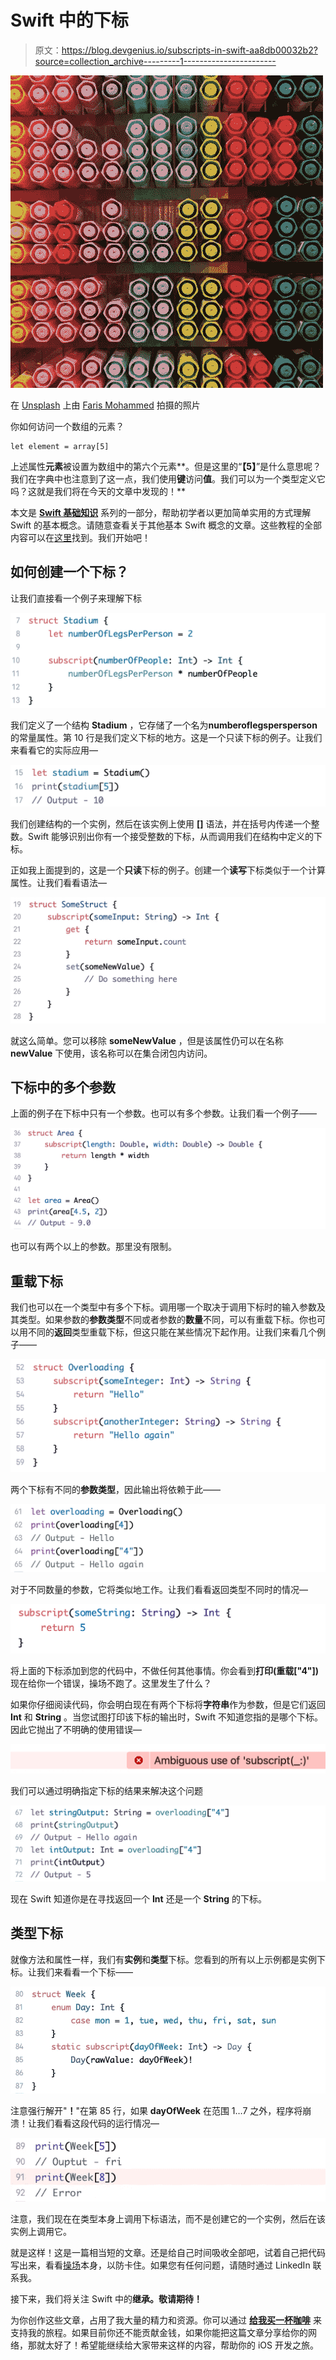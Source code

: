 # Swift 中的下标

> 原文：<https://blog.devgenius.io/subscripts-in-swift-aa8db00032b2?source=collection_archive---------1----------------------->

![](img/479d3a14ce529ffd7a75884a244bb521.png)

在 [Unsplash](https://unsplash.com/s/photos/array?utm_source=unsplash&utm_medium=referral&utm_content=creditCopyText) 上由 [Faris Mohammed](https://unsplash.com/@pkmfaris?utm_source=unsplash&utm_medium=referral&utm_content=creditCopyText) 拍摄的照片

你如何访问一个数组的元素？

```
let element = array[5]
```

上述属性**元素**被设置为数组中的第六个元素**。但是这里的“**【5】**”是什么意思呢？我们在字典中也注意到了这一点，我们使用**键**访问**值**。我们可以为一个类型定义它吗？这就是我们将在今天的文章中发现的！**

本文是 [**Swift 基础知识**](https://swiftsimplified.medium.com/list/swift-basics-b2f15c120a96) 系列的一部分，帮助初学者以更加简单实用的方式理解 Swift 的基本概念。请随意查看关于其他基本 Swift 概念的文章。这些教程的全部内容可以在[这里](https://github.com/harshvardhanarora/Swift_Basics)找到。我们开始吧！

## 如何创建一个下标？

让我们直接看一个例子来理解下标

![](img/9d5e3e234c0c5fe79b2dd1419a1ac9f0.png)

我们定义了一个结构 **Stadium** ，它存储了一个名为**numberoflegspersperson**的常量属性。第 10 行是我们定义下标的地方。这是一个只读下标的例子。让我们来看看它的实际应用—

![](img/912fdd4cfd1542a003550b4d1f30e78b.png)

我们创建结构的一个实例，然后在该实例上使用 **[]** 语法，并在括号内传递一个整数。Swift 能够识别出你有一个接受整数的下标，从而调用我们在结构中定义的下标。

正如我上面提到的，这是一个**只读**下标的例子。创建一个**读写**下标类似于一个计算属性。让我们看看语法—

![](img/4be37334334c3888c2a58111c2dd284a.png)

就这么简单。您可以移除 **someNewValue** ，但是该属性仍可以在名称 **newValue** 下使用，该名称可以在集合闭包内访问。

## 下标中的多个参数

上面的例子在下标中只有一个参数。也可以有多个参数。让我们看一个例子——

![](img/4cf80e36fe7549f1ae51c94d019a53f2.png)

也可以有两个以上的参数。那里没有限制。

## 重载下标

我们也可以在一个类型中有多个下标。调用哪一个取决于调用下标时的输入参数及其类型。如果参数的**参数类型**不同或者参数的**数量**不同，可以有重载下标。你也可以用不同的**返回**类型重载下标，但这只能在某些情况下起作用。让我们来看几个例子——

![](img/af509839c313282836ceaddb2560033f.png)

两个下标有不同的**参数类型**，因此输出将依赖于此——

![](img/6d7fc71c2d1890762418d95e5b74e3cb.png)

对于不同数量的参数，它将类似地工作。让我们看看返回类型不同时的情况—

![](img/145d6c8a047951a667bf1ba7463079d6.png)

将上面的下标添加到您的代码中，不做任何其他事情。你会看到**打印(重载["4"])** 现在给你一个错误，操场不跑了。这里发生了什么？

如果你仔细阅读代码，你会明白现在有两个下标将**字符串**作为参数，但是它们返回 **Int** 和 **String** 。当您试图打印该下标的输出时，Swift 不知道您指的是哪个下标。因此它抛出了不明确的使用错误—

![](img/9ac480047fee32dc32275e1b090a275d.png)

我们可以通过明确指定下标的结果来解决这个问题

![](img/9f69ebc6a959a7efae7136c03c615717.png)

现在 Swift 知道你是在寻找返回一个 **Int** 还是一个 **String** 的下标。

## 类型下标

就像方法和属性一样，我们有**实例**和**类型**下标。您看到的所有以上示例都是实例下标。让我们来看看一个下标——

![](img/58133494784d0dd93b474b1984a06599.png)

注意强行解开"**！**"在第 85 行，如果 **dayOfWeek** 在范围 1…7 之外，程序将崩溃！让我们看看这段代码的运行情况—

![](img/dae79104f8668e012440caa83343db77.png)

注意，我们现在在类型本身上调用下标语法，而不是创建它的一个实例，然后在该实例上调用它。

就是这样！这是一篇相当短的文章。还是给自己时间吸收全部吧，试着自己把代码写出来，看看[操场](https://github.com/harshvardhanarora/Swift_Basics)本身，以防卡住。如果您有任何问题，请随时通过 LinkedIn 联系我。

接下来，我们将关注 Swift 中的**继承。敬请期待！**

为你创作这些文章，占用了我大量的精力和资源。你可以通过 [**给我买一杯咖啡**](https://www.buymeacoffee.com/swiftsimplified) 来支持我的旅程。如果目前你还不能贡献金钱，如果你能把这篇文章分享给你的网络，那就太好了！希望能继续给大家带来这样的内容，帮助你的 iOS 开发之旅。